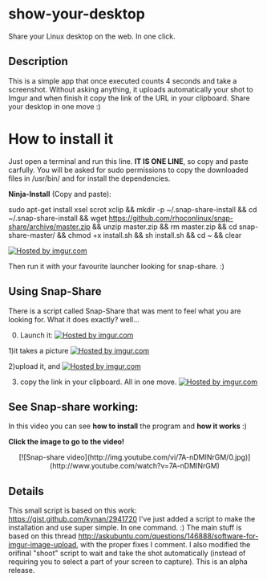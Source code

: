 show-your-desktop
=================

Share your Linux desktop on the web. In one click.



Description
-----------

This is a simple app that once executed counts 4 seconds and take a screenshot. Without asking anything, it uploads automatically your shot to Imgur and when finish it copy the link of the URL in your clipboard. Share your desktop in one move :)



How to install it
=================

Just open a terminal and run this line. **IT IS ONE LINE**, so copy and paste carfully. You will be asked for sudo permissions to copy the downloaded files in /usr/bin/ and for install the dependencies.

**Ninja-Install** (Copy and paste):



sudo apt-get install xsel scrot xclip && mkdir -p ~/.snap-share-install && cd ~/.snap-share-install && wget https://github.com/rhoconlinux/snap-share/archive/master.zip && unzip master.zip && rm master.zip &&  cd snap-share-master/ &&  chmod +x  install.sh && sh install.sh && cd ~ && clear

<a href="http://imgur.com/xce5uF2"><img src="http://i.imgur.com/xce5uF2.png" title="Hosted by imgur.com"/></a>

Then run it with your favourite launcher looking for snap-share. :)







Using Snap-Share
--------------
There is a script called Snap-Share that was ment to feel what you are looking for.
What it does exactly? well...

0) Launch it:
<a href="http://imgur.com/kkf8ogr"><img src="http://i.imgur.com/kkf8ogr.png" title="Hosted by imgur.com"/></a>

1)it takes a picture
<a href="http://imgur.com/VlVnbDX"><img src="http://i.imgur.com/VlVnbDX.png" title="Hosted by imgur.com"/></a>

2)upload it, and
<a href="http://imgur.com/f0f1jTb"><img src="http://i.imgur.com/f0f1jTb.png" title="Hosted by imgur.com" /></a>

3) copy the link in your clipboard. All in one move.
<a href="http://imgur.com/kaUcrLA"><img src="http://i.imgur.com/kaUcrLA.png" title="Hosted by imgur.com"/></a>



See Snap-share working:
-----------------------

In this video you can see **how to install** the program and **how it works** :)

**Click the image to go to the video!**
<center>[![Snap-share video](http://img.youtube.com/vi/7A-nDMINrGM/0.jpg)](http://www.youtube.com/watch?v=7A-nDMINrGM)</center>

Details
-------

This small script is based on this work: https://gist.github.com/kynan/2941720
I've just added a script to make the installation and use super simple. In one command. :)
The main stuff is based on this thread http://askubuntu.com/questions/146888/software-for-imgur-image-upload, with the proper fixes I comment. I also modified the orifinal "shoot" script to wait and take the shot automatically (instead of requiring you to select a part of your screen to capture). This is an alpha release.
